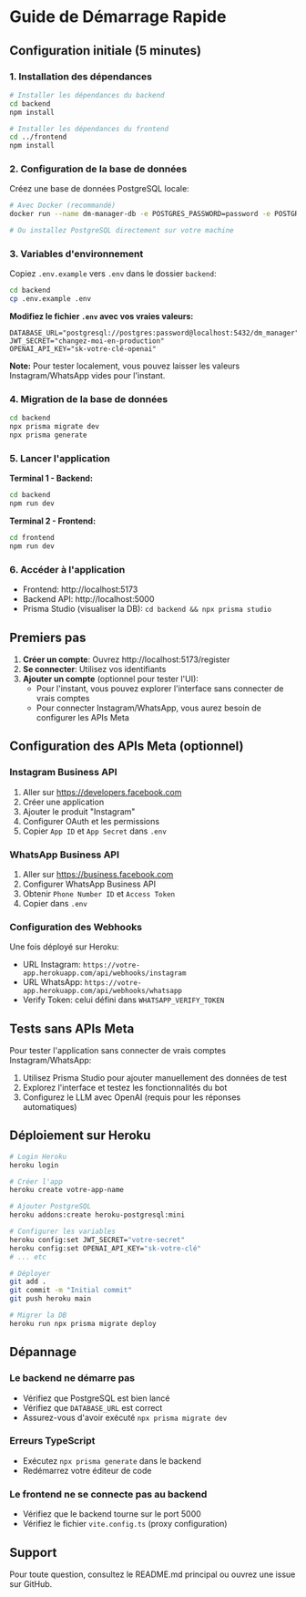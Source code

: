 # Guide de Démarrage Rapide

## Configuration initiale (5 minutes)

### 1. Installation des dépendances

```bash
# Installer les dépendances du backend
cd backend
npm install

# Installer les dépendances du frontend
cd ../frontend
npm install
```

### 2. Configuration de la base de données

Créez une base de données PostgreSQL locale:

```bash
# Avec Docker (recommandé)
docker run --name dm-manager-db -e POSTGRES_PASSWORD=password -e POSTGRES_DB=dm_manager -p 5432:5432 -d postgres

# Ou installez PostgreSQL directement sur votre machine
```

### 3. Variables d'environnement

Copiez `.env.example` vers `.env` dans le dossier `backend`:

```bash
cd backend
cp .env.example .env
```

**Modifiez le fichier `.env` avec vos vraies valeurs:**

```env
DATABASE_URL="postgresql://postgres:password@localhost:5432/dm_manager"
JWT_SECRET="changez-moi-en-production"
OPENAI_API_KEY="sk-votre-clé-openai"
```

**Note:** Pour tester localement, vous pouvez laisser les valeurs Instagram/WhatsApp vides pour l'instant.

### 4. Migration de la base de données

```bash
cd backend
npx prisma migrate dev
npx prisma generate
```

### 5. Lancer l'application

**Terminal 1 - Backend:**
```bash
cd backend
npm run dev
```

**Terminal 2 - Frontend:**
```bash
cd frontend
npm run dev
```

### 6. Accéder à l'application

- Frontend: http://localhost:5173
- Backend API: http://localhost:5000
- Prisma Studio (visualiser la DB): `cd backend && npx prisma studio`

## Premiers pas

1. **Créer un compte**: Ouvrez http://localhost:5173/register
2. **Se connecter**: Utilisez vos identifiants
3. **Ajouter un compte** (optionnel pour tester l'UI):
   - Pour l'instant, vous pouvez explorer l'interface sans connecter de vrais comptes
   - Pour connecter Instagram/WhatsApp, vous aurez besoin de configurer les APIs Meta

## Configuration des APIs Meta (optionnel)

### Instagram Business API

1. Aller sur https://developers.facebook.com
2. Créer une application
3. Ajouter le produit "Instagram"
4. Configurer OAuth et les permissions
5. Copier `App ID` et `App Secret` dans `.env`

### WhatsApp Business API

1. Aller sur https://business.facebook.com
2. Configurer WhatsApp Business API
3. Obtenir `Phone Number ID` et `Access Token`
4. Copier dans `.env`

### Configuration des Webhooks

Une fois déployé sur Heroku:
- URL Instagram: `https://votre-app.herokuapp.com/api/webhooks/instagram`
- URL WhatsApp: `https://votre-app.herokuapp.com/api/webhooks/whatsapp`
- Verify Token: celui défini dans `WHATSAPP_VERIFY_TOKEN`

## Tests sans APIs Meta

Pour tester l'application sans connecter de vrais comptes Instagram/WhatsApp:

1. Utilisez Prisma Studio pour ajouter manuellement des données de test
2. Explorez l'interface et testez les fonctionnalités du bot
3. Configurez le LLM avec OpenAI (requis pour les réponses automatiques)

## Déploiement sur Heroku

```bash
# Login Heroku
heroku login

# Créer l'app
heroku create votre-app-name

# Ajouter PostgreSQL
heroku addons:create heroku-postgresql:mini

# Configurer les variables
heroku config:set JWT_SECRET="votre-secret"
heroku config:set OPENAI_API_KEY="sk-votre-clé"
# ... etc

# Déployer
git add .
git commit -m "Initial commit"
git push heroku main

# Migrer la DB
heroku run npx prisma migrate deploy
```

## Dépannage

### Le backend ne démarre pas
- Vérifiez que PostgreSQL est bien lancé
- Vérifiez que `DATABASE_URL` est correct
- Assurez-vous d'avoir exécuté `npx prisma migrate dev`

### Erreurs TypeScript
- Exécutez `npx prisma generate` dans le backend
- Redémarrez votre éditeur de code

### Le frontend ne se connecte pas au backend
- Vérifiez que le backend tourne sur le port 5000
- Vérifiez le fichier `vite.config.ts` (proxy configuration)

## Support

Pour toute question, consultez le README.md principal ou ouvrez une issue sur GitHub.


